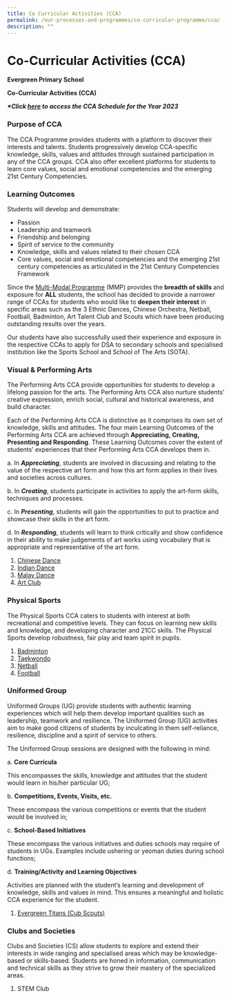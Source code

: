 ```yaml
---
title: Co Curricular Activities (CCA)
permalink: /our-processes-and-programmes/co-curricular-programme/cca/
description: ""
---
```

# **Co-Curricular Activities (CCA)**

**Evergreen Primary School**

**Co-Curricular Activities (CCA)**
  

**_\*Click [here](https://docs.google.com/document/d/19yQQeYbcNUBPsW_j2nrgEeGdv8sUMdf_e79um_QsFDM/edit) to access the CCA Schedule for the Year 2023_**


### Purpose of CCA

The CCA Programme provides students with a platform to discover their interests and talents. Students progressively develop CCA-specific knowledge, skills, values and attitudes through sustained participation in any of the CCA groups. CCA also offer excellent platforms for students to learn core values, social and emotional competencies and the emerging 21st Century Competencies.

### Learning Outcomes

Students will develop and demonstrate:

* Passion
* Leadership and teamwork
* Friendship and belonging
* Spirit of service to the community
* Knowledge, skills and values related to their chosen CCA
* Core values, social and emotional competencies and the emerging 21st century competencies as articulated in the 21st Century Competencies Framework

Since the [Multi-Modal Programme](/our-processes-and-programmes/co-curricular-programme/mmp) (MMP) provides the **breadth of skills** and exposure for **ALL** students, the school has decided to provide a narrower range of CCAs for students who would like to **deepen their interest** in specific areas such as the 3 Ethnic Dances, Chinese Orchestra, Netball, Football, Badminton, Art Talent Club and Scouts which have been producing outstanding results over the years.

Our students have also successfully used their experience and exposure in the respective CCAs to apply for DSA to secondary schools and specialised institution like the Sports School and School of The Arts (SOTA).

### **Visual & Performing Arts**

The Performing Arts CCA provide opportunities for students to develop a lifelong passion for the arts. The Performing Arts CCA also nurture students’ creative expression, enrich social, cultural and historical awareness, and build character.

Each of the Performing Arts CCA is distinctive as it comprises its own set of knowledge, skills and attitudes. The four main Learning Outcomes of the Performing Arts CCA are achieved through **Appreciating, Creating, Presenting and Responding**. These Learning Outcomes cover the extent of students’ experiences that their Performing Arts CCA develops them in.

a. In **_Appreciating_**, students are involved in discussing and relating to the value of the respective art form and how this art form applies in their lives and societies across cultures.

b. In **_Creating_**, students participate in activities to apply the art-form skills, techniques and processes.

c. In **_Presenting_**, students will gain the opportunities to put to practice and showcase their skills in the art form.

d. In **_Responding_**, students will learn to think critically and show confidence in their ability to make judgements of art works using vocabulary that is appropriate and representative of the art form.

1. [Chinese Dance](https://staging.d203o7eew4if9d.amplifyapp.com/our-processes-and-programmes/co-curricular-programme/cca/aesthetics/chinese-dance)
2. [Indian Dance](https://staging.d203o7eew4if9d.amplifyapp.com/our-processes-and-programmes/co-curricular-programme/cca/aesthetics/indian-dance)
3. [Malay Dance](https://staging.d203o7eew4if9d.amplifyapp.com/our-processes-and-programmes/co-curricular-programme/cca/aesthetics/malay-dance)
4. [Art Club](https://staging.d203o7eew4if9d.amplifyapp.com/our-processes-and-programmes/co-curricular-programme/cca/aesthetics/art-club)

### **Physical Sports**

The Physical Sports CCA caters to students with interest at both recreational and competitive levels. They can focus on learning new skills and knowledge, and developing character and 21CC skills. The Physical Sports develop robustness, fair play and team spirit in pupils.

1. [Badminton](https://staging.d203o7eew4if9d.amplifyapp.com/our-processes-and-programmes/co-curricular-programme/cca/sports-n-games/badminton)
2. [Taekwondo](https://staging.d203o7eew4if9d.amplifyapp.com/our-processes-and-programmes/co-curricular-programme/cca/sports-n-games/taekwondo)
3. [Netball](https://staging.d203o7eew4if9d.amplifyapp.com/our-processes-and-programmes/co-curricular-programme/cca/sports-n-games/netball)
4. [Football](https://staging.d203o7eew4if9d.amplifyapp.com/our-processes-and-programmes/co-curricular-programme/cca/sports-n-games/football)


### **Uniformed Group**  

Uniformed Groups (UG) provide students with authentic learning experiences which will help them develop important qualities such as leadership, teamwork and resilience. The Uniformed Group (UG) activities aim to make good citizens of students by inculcating in them self-reliance, resilience, discipline and a spirit of service to others.

The Uniformed Group sessions are designed with the following in mind:

a. **Core Curricula**

This encompasses the skills, knowledge and attitudes that the student would learn in his/her particular UG;

b. **Competitions, Events, Visits, etc.**

These encompass the various competitions or events that the student would be involved in;

c. **School-Based Initiatives**

These encompass the various initiatives and duties schools may require of students in UGs. Examples include ushering or yeoman duties during school functions;

d. **Training/Activity and Learning Objectives**

Activities are planned with the student’s learning and development of knowledge, skills and values in mind. This ensures a meaningful and holistic CCA experience for the student.

1. [Evergreen Titans (Cub Scouts)](https://staging.d203o7eew4if9d.amplifyapp.com/our-processes-and-programmes/co-curricular-programme/cca/uniform-groups/evergreen-titans-cub-scouts)


### **Clubs and Societies**

Clubs and Societies (CS) allow students to explore and extend their interests in wide ranging and specialised areas which may be knowledge-based or skills-based. Students are honed in information, communication and technical skills as they strive to grow their mastery of the specialized areas.

1. STEM Club